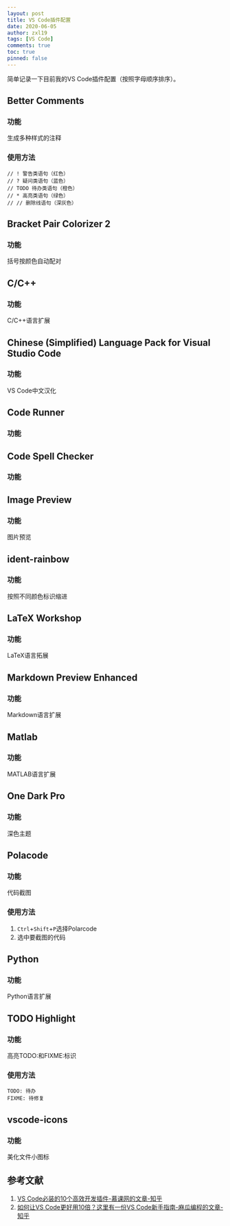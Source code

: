 ```yaml
---
layout: post
title: VS Code插件配置
date: 2020-06-05
author: zxl19
tags: [VS Code]
comments: true
toc: true
pinned: false
---
```


简单记录一下目前我的VS Code插件配置（按照字母顺序排序）。

<!-- more -->
## Better Comments
### 功能
生成多种样式的注释
### 使用方法
```
// ! 警告类语句（红色）
// ? 疑问类语句（蓝色）
// TODO 待办类语句（橙色）
// * 高亮类语句（绿色）
// // 删除线语句（深灰色）
```
## Bracket Pair Colorizer 2
### 功能
括号按颜色自动配对
## C/C++
### 功能
C/C++语言扩展
## Chinese (Simplified) Language Pack for Visual Studio Code
### 功能
VS Code中文汉化
## Code Runner
### 功能
## Code Spell Checker
### 功能
## Image Preview
### 功能
图片预览
## ident-rainbow
### 功能
按照不同颜色标识缩进
## LaTeX Workshop
### 功能
LaTeX语言拓展
## Markdown Preview Enhanced
### 功能
Markdown语言扩展
## Matlab
### 功能
MATLAB语言扩展
## One Dark Pro
### 功能
深色主题
## Polacode
### 功能
代码截图
### 使用方法
1. `Ctrl`+`Shift`+`P`选择Polarcode
2. 选中要截图的代码
## Python
### 功能
Python语言扩展
## TODO Highlight
### 功能
高亮TODO:和FIXME:标识
### 使用方法
```
TODO: 待办
FIXME: 待修复
```
## vscode-icons
### 功能
美化文件小图标
## 参考文献
1. [VS Code必装的10个高效开发插件-慕课网的文章-知乎](https://zhuanlan.zhihu.com/p/56719281)
2. [如何让VS Code更好用10倍？这里有一份VS Code新手指南-麻瓜编程的文章-知乎](https://zhuanlan.zhihu.com/p/99462672)